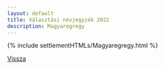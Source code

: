 ```yaml
---
layout: default
title: Választási névjegyzék 2022
description: Magyaregregy
---
```


{% include settlementHTMLs/Magyaregregy.html %}

[Vissza](../)